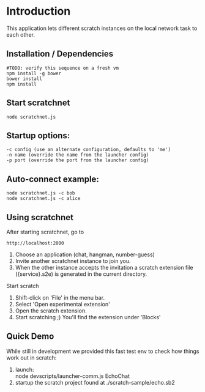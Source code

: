 # Introduction

This application lets different scratch instances on the local network
task to each other.

## Installation / Dependencies

    #TODO: verify this sequence on a fresh vm
    npm install -g bower
    bower install
    npm install

## Start scratchnet

    node scratchnet.js

## Startup options:

    -c config (use an alternate configuration, defaults to 'me')
    -n name (override the name from the launcher config)
    -p port (override the port from the launcher config)

## Auto-connect example:

    node scratchnet.js -c bob
    node scratchnet.js -c alice

## Using scratchnet

After starting scratchnet, go to

    http://localhost:2000

1. Choose an application (chat, hangman, number-guess)
2. Invite another scratchnet instance to join you.
3. When the other instance accepts the invitation a scratch extension file ({service}.s2e) is generated in the current directory.

Start scratch

1. Shift-click on 'File' in the menu bar.
2. Select 'Open experimental extension'
3. Open the scratch extension.
4. Start scratching ;) You'll find the extension under 'Blocks'

## Quick Demo

While still in development we provided this fast test env to check how things work out in scratch:

1. launch:  
    node devscripts/launcher-comm.js EchoChat
2. startup the scratch project found at
    ./scratch-sample/echo.sb2

